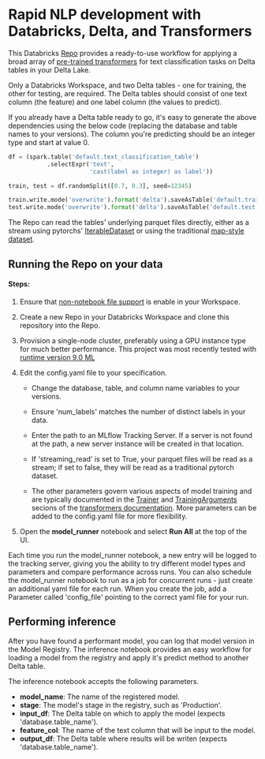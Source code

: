 # Rapid NLP development with Databricks, Delta, and Transformers

This Databricks [Repo](https://docs.databricks.com/repos.html) provides a ready-to-use workflow for applying a broad array of [pre-trained transformers](https://huggingface.co/transformers/pretrained_models.html) for text classification tasks on Delta tables in your Delta Lake.  

Only a Databricks Workspace, and two Delta tables - one for training, the other for testing, are required. The Delta tables should consist of one text column (the feature) and one label column (the values to predict).

If you already have a Delta table ready to go, it's easy to generate the above dependencies using the below code (replacing the database and table names to your versions). The column you're predicting should be an integer type and start at value 0.

```python
df = (spark.table('default.text_classification_table')
           .selectExpr('text', 
                       'cast(label as integer) as label'))

train, test = df.randomSplit([0.7, 0.3], seed=12345)

train.write.mode('overwrite').format('delta').saveAsTable('default.train')
test.write.mode('overwrite').format('delta').saveAsTable('default.test')
```

The Repo can read the tables' underlying parquet files directly, either as a stream using pytorchs' [IterableDataset](https://pytorch.org/docs/stable/data.html#torch.utils.data.IterableDataset) or using the traditional [map-style dataset](https://pytorch.org/docs/stable/data.html#map-style-datasets).  

## Running the Repo on your data  
#### Steps:    
1. Ensure that [non-notebook file support](https://docs.databricks.com/repos.html#work-with-non-notebook-files-in-a-databricks-repo) is enable in your Workspace.  

2. Create a new Repo in your Databricks Workspace and clone this repository into the Repo.  

3. Provision a single-node cluster, preferably using a GPU instance type for much better performance. This project was most recently tested with [runtime version 9.0 ML](https://docs.databricks.com/release-notes/runtime/9.0.html)  

4. Edit the config.yaml file to your specification. 
    - Change the database, table, and column name variables to your versions.  

    - Ensure 'num_labels' matches the number of distinct labels in your data.  

    - Enter the path to an MLflow Tracking Server. If a server is not found at the path, a new server instance will be created in that location.  

    - If 'streaming_read' is set to True, your parquet files will be read as a stream; if set to false, they will be read as a traditional pytorch dataset.  

    - The other parameters govern various aspects of model training and are typically documented in the [Trainer](https://huggingface.co/transformers/main_classes/trainer.html#trainer) and [TrainingArguments](https://huggingface.co/transformers/main_classes/trainer.html#trainingarguments) secions of the [transformers documentation](https://huggingface.co/transformers/index.html). More parameters can be added to the config.yaml file for more flexibility.  

5. Open the **model_runner** notebook and select **Run All** at the top of the UI.  

Each time you run the model_runner notebook, a new entry will be logged to the tracking server, giving you the ability to try different model types and parameters and compare performance across runs. You can also schedule the model_runner notebook to run as a job for concurrent runs - just create an additional yaml file for each run. When you create the job, add a Parameter called 'config_file' pointing to the correct yaml file for your run.  

## Performing inference  

After you have found a performant model, you can log that model version in the Model Registry. The inference notebook provides an easy workflow for loading a model from the registry and apply it's predict method to another Delta table.

The inference notebook accepts the following parameters.
 - **model_name**: The name of the registered model.
 - **stage**: The model's stage in the registry, such as 'Production'.
 - **input_df**: The Delta table on which to apply the model (expects 'database.table_name').
 - **feature_col**: The name of the text column that will be input to the model.
 - **output_df**: The Delta table where results will be writen (expects 'database.table_name').







